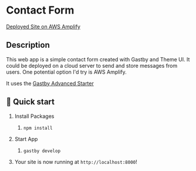 # Contact Form

[Deployed Site on AWS Amplify](https://master.d3sspyoigdzs9k.amplifyapp.com/)

## Description

This web app is a simple contact form created with Gastby and Theme UI.  It could be deployed on a cloud server to send and store messages from users. One potential option I'd try is AWS Amplify.

It uses the [Gastby Advanced Starter](https://www.gatsbyjs.com/starters/Vagr9K/gatsby-advanced-starter)

## 🚀 Quick start

1. Install Packages
    1. `npm install`

1. Start App
    1. `gastby develop`

3. Your site is now running at `http://localhost:8000`!
